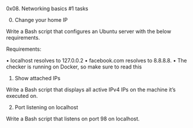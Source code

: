 0x08. Networking basics #1 tasks

0. Change your home IP

Write a Bash script that configures an Ubuntu server with the below requirements.

Requirements:

   • localhost resolves to 127.0.0.2
   • facebook.com resolves to 8.8.8.8.
   • The checker is running on Docker, so make sure to read this

1. Show attached IPs

Write a Bash script that displays all active IPv4 IPs on the machine it’s executed on.

2. Port listening on localhost

Write a Bash script that listens on port 98 on localhost.
